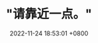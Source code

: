 ---
title: "\"请靠近一点。\""
date: 2022-11-24 18:53:01 +0800
toc: false
header:
  video:
    id: S6KhICyiiZw
    provider: youtube
---